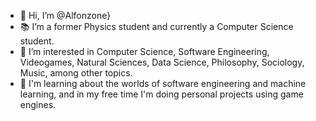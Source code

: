 - 👋 Hi, I’m @Alfonzone}
- :books: I’m a former Physics student and currently a Computer Science student.
- 👀 I’m interested in Computer Science, Software Engineering, Videogames, Natural Sciences, Data Science, Philosophy, Sociology, Music, among other topics.
- 🌱 I'm learning about the worlds of software engineering and machine learning, and in my free time I'm doing personal projects using game engines. 
<!--- - 💞️ I’m looking to collaborate on ...
- 📫 How to reach me ...
--->

<!---
Alfonzone/Alfonzone is a ✨ special ✨ repository because its `README.md` (this file) appears on your GitHub profile.
You can click the Preview link to take a look at your changes.
--->
